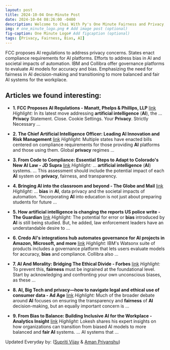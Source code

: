 ```yaml
---
layout: post
title: 2024-10-04 One-Minute Post
date: 2024-10-04 08:26:00 -0400
description: Welcome to Chai With Py's One Minute Fairness and Privacy, which aims to provide you the current happenings in the world of Fairness, Privacy, and AI.
img: # one_minute_logo.png # Add image post (optional)
fig-caption: One Minute Logo# Add figcaption (optional)
tags: [Privacy, Fairness, Bias, AI]
---
```


FCC proposes AI regulations to address privacy concerns. States enact compliance requirements for AI platforms. Efforts to address bias in AI and societal impacts of automation. IBM and Collibra offer governance platforms to evaluate AI models for accuracy and bias. Emphasizing the need for fairness in AI decision-making and transitioning to more balanced and fair AI systems for the workplace.

## Articles we found interesting:

- **1. FCC Proposes <b>AI</b> Regulations - Manatt, Phelps &amp; Phillips, LLP** [link](https://www.manatt.com/insights/newsletters/tcpa-connect/fcc-proposes-ai-regulations)
_Highlight:_ In its latest move addressing <b>artificial intelligence</b> (<b>AI</b>), the ... <b>Privacy</b> Statement. Close. Cookie Settings. Your <b>Privacy</b>. Strictly Necessary&nbsp;...

- **2. The Chief <b>Artificial Intelligence</b> Officer: Leading <b>AI</b> Innovation and Risk Management** [link](https://www.insurancejournal.com/news/national/2024/10/04/795662.htm)
_Highlight:_ Multiple states have enacted bills centered on compliance requirements for those providing <b>AI</b> platforms and those using them. Global <b>privacy</b> regimes&nbsp;...

- **3. From Code to Compliance: Essential Steps to Adapt to Colorado&#39;s New <b>AI</b> Law - JD Supra** [link](https://www.jdsupra.com/legalnews/from-code-to-compliance-essential-steps-4781013/)
_Highlight:_ ... <b>artificial intelligence</b> (<b>AI</b>) systems. ... This assessment should include the potential impact of each <b>AI</b> system on <b>privacy</b>, fairness, and transparency.

- **4. Bringing <b>AI</b> into the classroom and beyond - The Globe and Mail** [link](https://www.theglobeandmail.com/life/adv/article-bringing-ai-into-the-classroom-and-beyond/)
_Highlight:_ ... <b>bias</b> in <b>AI</b>, data privacy and the societal impacts of automation. “Incorporating <b>AI</b> into education is not just about preparing students for future&nbsp;...

- **5. How <b>artificial intelligence</b> is changing the reports US police write - The Guardian** [link](https://www.theguardian.com/technology/2024/oct/03/artificial-intelligence-police-reports)
_Highlight:_ The potential for error or <b>bias</b> introduced by <b>AI</b> is still being studied. But, he added, law enforcement leaders have an understandable desire to&nbsp;...

- **6. Credo <b>AI&#39;s</b> integrations hub automates governance for <b>AI</b> projects in Amazon, Microsoft, and more** [link](https://venturebeat.com/ai/credo-ais-integrations-hub-automates-governance-for-ai-projects-in-amazon-microsoft-and-more/)
_Highlight:_ IBM&#39;s Watsonx suite of products includes a governance platform that lets users evaluate models for accuracy, <b>bias</b> and compliance. Collibra also&nbsp;...

- **7. <b>AI</b> And Morality: Bridging The Ethical Divide - Forbes** [link](https://www.forbes.com/councils/forbestechcouncil/2024/10/03/ai-and-morality-bridging-the-ethical-divide/)
_Highlight:_ To prevent this, <b>fairness</b> must be ingrained at the foundational level. Start by acknowledging and confronting your own unconscious biases, as these&nbsp;...

- **8. <b>AI</b>, Big Tech and privacy—how to navigate legal and ethical use of consumer data - Ad Age** [link](https://adage.com/article/opinion/ai-and-privacy-big-tech-must-navigate-legal-and-ethical-crossroads/2583801)
_Highlight:_ Much of the broader debate around <b>AI</b> focuses on ensuring the transparency and <b>fairness</b> of <b>AI</b> decision-making, but an equally important concern is&nbsp;...

- **9. From Bias to Balance: Building Inclusive <b>AI</b> for the Workplace - Analytics Insight** [link](https://www.analyticsinsight.net/podcast/from-bias-to-balance-building-inclusive-ai-for-the-workplace)
_Highlight:_ Lokesh shares his expert insights on how organizations can transition from biased AI models to more balanced and <b>fair AI</b> systems. ... AI systems that&nbsp;...


Updated Everyday by: (<a href="https://supritivijay.github.io/">Supriti Vijay</a> & <a href="https://amanpriyanshu.github.io/">Aman Priyanshu</a>)
